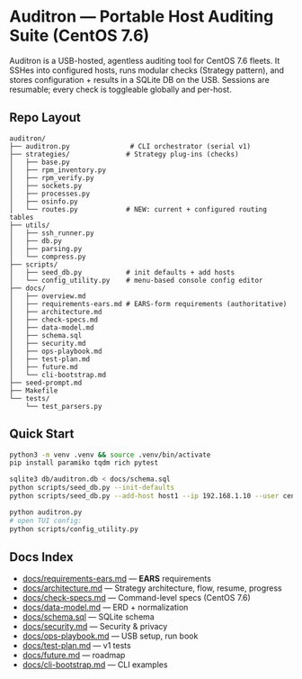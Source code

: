 # Auditron — Portable Host Auditing Suite (CentOS 7.6)

Auditron is a USB-hosted, agentless auditing tool for CentOS 7.6 fleets. It SSHes into configured hosts, runs modular checks (Strategy pattern), and stores configuration + results in a SQLite DB on the USB. Sessions are resumable; every check is toggleable globally and per-host.

## Repo Layout
```
auditron/
├── auditron.py               # CLI orchestrator (serial v1)
├── strategies/              # Strategy plug-ins (checks)
│   ├── base.py
│   ├── rpm_inventory.py
│   ├── rpm_verify.py
│   ├── sockets.py
│   ├── processes.py
│   ├── osinfo.py
│   └── routes.py            # NEW: current + configured routing tables
├── utils/
│   ├── ssh_runner.py
│   ├── db.py
│   ├── parsing.py
│   └── compress.py
├── scripts/
│   ├── seed_db.py           # init defaults + add hosts
│   └── config_utility.py    # menu-based console config editor
├── docs/
│   ├── overview.md
│   ├── requirements-ears.md # EARS-form requirements (authoritative)
│   ├── architecture.md
│   ├── check-specs.md
│   ├── data-model.md
│   ├── schema.sql
│   ├── security.md
│   ├── ops-playbook.md
│   ├── test-plan.md
│   ├── future.md
│   └── cli-bootstrap.md
├── seed-prompt.md
├── Makefile
└── tests/
    └── test_parsers.py
```

## Quick Start
```bash
python3 -m venv .venv && source .venv/bin/activate
pip install paramiko tqdm rich pytest

sqlite3 db/auditron.db < docs/schema.sql
python scripts/seed_db.py --init-defaults
python scripts/seed_db.py --add-host host1 --ip 192.168.1.10 --user centos --key ~/.ssh/id_rsa --sudo

python auditron.py
# open TUI config:
python scripts/config_utility.py
```

## Docs Index
- [docs/requirements-ears.md](docs/requirements-ears.md) — **EARS** requirements
- [docs/architecture.md](docs/architecture.md) — Strategy architecture, flow, resume, progress
- [docs/check-specs.md](docs/check-specs.md) — Command-level specs (CentOS 7.6)
- [docs/data-model.md](docs/data-model.md) — ERD + normalization
- [docs/schema.sql](docs/schema.sql) — SQLite schema
- [docs/security.md](docs/security.md) — Security & privacy
- [docs/ops-playbook.md](docs/ops-playbook.md) — USB setup, run book
- [docs/test-plan.md](docs/test-plan.md) — v1 tests
- [docs/future.md](docs/future.md) — roadmap
- [docs/cli-bootstrap.md](docs/cli-bootstrap.md) — CLI examples
